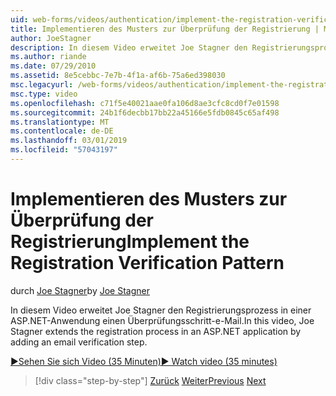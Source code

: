 ```yaml
---
uid: web-forms/videos/authentication/implement-the-registration-verification-pattern
title: Implementieren des Musters zur Überprüfung der Registrierung | Microsoft-Dokumentation
author: JoeStagner
description: In diesem Video erweitet Joe Stagner den Registrierungsprozess in einer ASP.NET-Anwendung einen Überprüfungsschritt-e-Mail.
ms.author: riande
ms.date: 07/29/2010
ms.assetid: 8e5cebbc-7e7b-4f1a-af6b-75a6ed398030
msc.legacyurl: /web-forms/videos/authentication/implement-the-registration-verification-pattern
msc.type: video
ms.openlocfilehash: c71f5e40021aae0fa106d8ae3cfc8cd0f7e01598
ms.sourcegitcommit: 24b1f6decbb17bb22a45166e5fdb0845c65af498
ms.translationtype: MT
ms.contentlocale: de-DE
ms.lasthandoff: 03/01/2019
ms.locfileid: "57043197"
---
```

<a name="implement-the-registration-verification-pattern"></a><span data-ttu-id="fb393-103">Implementieren des Musters zur Überprüfung der Registrierung</span><span class="sxs-lookup"><span data-stu-id="fb393-103">Implement the Registration Verification Pattern</span></span>
====================
<span data-ttu-id="fb393-104">durch [Joe Stagner](https://github.com/JoeStagner)</span><span class="sxs-lookup"><span data-stu-id="fb393-104">by [Joe Stagner](https://github.com/JoeStagner)</span></span>

<span data-ttu-id="fb393-105">In diesem Video erweitet Joe Stagner den Registrierungsprozess in einer ASP.NET-Anwendung einen Überprüfungsschritt-e-Mail.</span><span class="sxs-lookup"><span data-stu-id="fb393-105">In this video, Joe Stagner extends the registration process in an ASP.NET application by adding an email verification step.</span></span>

[<span data-ttu-id="fb393-106">&#9654;Sehen Sie sich Video (35 Minuten)</span><span class="sxs-lookup"><span data-stu-id="fb393-106">&#9654; Watch video (35 minutes)</span></span>](https://channel9.msdn.com/Blogs/ASP-NET-Site-Videos/implement-the-registration-verification-pattern)

> [!div class="step-by-step"]
> <span data-ttu-id="fb393-107">[Zurück](logging-users-into-your-membership-system.md)
> [Weiter](simple-web-service-authentication.md)</span><span class="sxs-lookup"><span data-stu-id="fb393-107">[Previous](logging-users-into-your-membership-system.md)
[Next](simple-web-service-authentication.md)</span></span>
